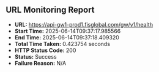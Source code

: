 ## URL Monitoring Report

- **URL:** https://api-gw1-prod1.fisglobal.com/gw/v1/health
- **Start Time:** 2025-06-14T09:37:17.985566
- **End Time:** 2025-06-14T09:37:18.409320
- **Total Time Taken:** 0.423754 seconds
- **HTTP Status Code:** 200
- **Status:** Success
- **Failure Reason:** N/A
